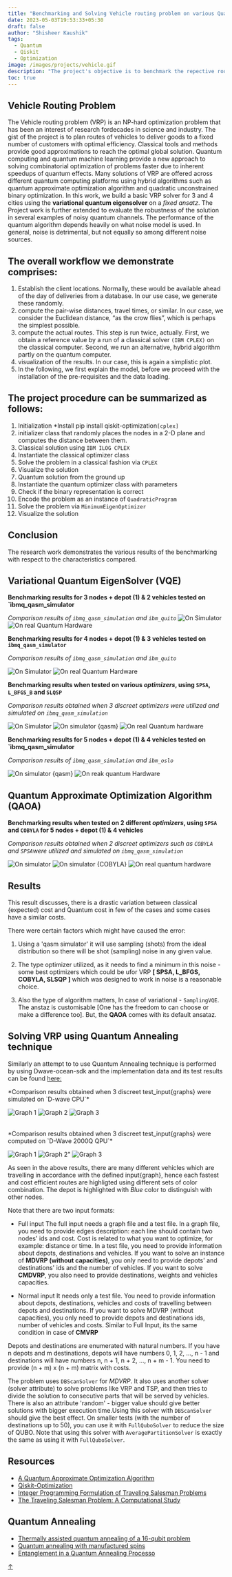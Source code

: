 ```yaml
---
title: "Benchmarking and Solving Vehicle routing problem on various Quantum Computing (QPU's)"
date: 2023-05-03T19:53:33+05:30
draft: false
author: "Shisheer Kaushik"
tags:
  - Quantum
  - Qiskit
  - Optimization
image: /images/projects/vehicle.gif
description: "The project's objective is to benchmark the repective routing algorithm on various available *QPU's* by testing on several optimization algorithm to observe and compare the best **optimal (minimal) cost** for a vehicles to deliver goods to a fixed number of customers with optimal efficiency."
toc: true
---
```

<!DOCTYPE html>
<html>
<body>

## Vehicle Routing Problem

The Vehicle routing problem (VRP) is an NP-hard optimization problem that has been an interest of research fordecades in science and industry. The gist of the project is to plan routes of vehicles to deliver goods to a fixed number of customers with optimal efficiency. Classical tools and methods provide good approximations to reach the optimal global solution. Quantum computing and quantum machine learning provide a new approach to solving combinatorial optimization of problems faster due to inherent speedups of quantum effects. Many solutions of VRP are offered across different quantum computing platforms using hybrid algorithms such as quantum approximate optimization algorithm and quadratic unconstrained binary optimization. In this work, we build a basic VRP solver for 3 and 4 cities using the **variational quantum eigensolver** on a *fixed ansatz*. The Project work is further extended to evaluate the robustness of the solution in several examples of noisy quantum channels. The performance of the quantum algorithm depends heavily on what noise model is used. In general, noise is detrimental, but not equally so among different noise sources.

## The overall workflow we demonstrate comprises:
    
  1. Establish the client locations. Normally, these would be available ahead of the day of deliveries from a database. In our use case, we generate these randomly.
  2. compute the pair-wise distances, travel times, or similar. In our case, we consider the Euclidean distance, “as the crow flies”, which is perhaps the simplest possible.
  3. compute the actual routes. This step is run twice, actually. First, we obtain a reference value by a run of a classical solver `(IBM CPLEX)` on the classical computer. Second, we run an alternative, hybrid algorithm partly on the quantum computer.
  4. visualization of the results. In our case, this is again a simplistic plot.
  5. In the following, we first explain the model, before we proceed with the installation of the pre-requisites and the data loading.
    
## The project procedure can be summarized as follows:
    
  1. Initialization *Install pip install qiskit-optimization`[cplex]`
  2. initializer class that randomly places the nodes in a 2-D plane and computes the distance between them.
  3. Classical solution using `IBM ILOG CPLEX`
  4. Instantiate the classical optimizer class
  5. Solve the problem in a classical fashion via `CPLEX`
  6. Visualize the solution
  7. Quantum solution from the ground up
  8. Instantiate the quantum optimizer class with parameters
  9. Check if the binary representation is correct
  10. Encode the problem as an instance of `QuadraticProgram`
  11. Solve the problem via `MinimumEigenOptimizer`
  12. Visualize the solution

## Conclusion

The research work demonstrates the various results of the benchmarking with respect to the characteristics compared.
    
## Variational Quantum EigenSolver (VQE)</h2>

**Benchmarking results for 3 nodes + depot (1) &  2 vehicles tested on `ibmq_qasm_simulator** 

*Comparison results of `ibmq_qasm_simulation` and `ibm_quito`*
  ![On Simulator](vehicle/3_2_C.png)
  ![On real Quantum Hardware](vehicle/3_2_Q.png)

**Benchmarking results for 4 nodes + depot (1) &  3 vehicles tested on `ibmq_qasm_simulator`**

*Comparison results of `ibmq_qasm_simulation` and `ibm_quito`*

 ![On Simulator](vehicle/4_3_C.png)
 ![On real Quantum Hardware](vehicle/4_3_Q.png)
 
**Benchmarking results when tested on various *optimizers*, using `SPSA`, `L_BFGS_B` and `SLQSP`**

*Comparison results obtained when 3 discreet optimizers were utilized and simulated on `ibmq_qasm_simulation`*

![On Simulator](vehicle/4_3_SPSA.png)
![On simulator {qasm}](vehicle/4_3_LB.png) 
![On real Quantum hardware](vehicle/4_3_SL.png)

**Benchmarking results for 5 nodes + depot (1) &  4 vehicles tested on `ibmq_qasm_simulator** 

*Comparison results of `ibmq_qasm_simulation` and `ibm_oslo`*

![On simulator {qasm}](vehicle/5_4_C.png)
![On reak quantum Hardware](vehicle/5_4_Q.png)

## Quantum Approximate Optimization Algorithm (QAOA)

**Benchmarking results when tested on 2 different *optimizers*, using `SPSA` and `COBYLA` for 5 nodes + depot (1) &  4 vehicles**

*Comparison results obtained when 2 discreet optimizers such as `COBYLA` and `SPSA`were utilized and simulated on `ibmq_qasm_simulation`*

![On simulator](vehicle/5_4_QAOA_C.png) 
![On simulator {COBYLA}](vehicle/5_4_QAOA_COBYLA.png)
![On real quantum hardware](vehicle/5_4_QAOA_SPSA.png)
 
## Results

This result discusses, there is a drastic variation between classical {expected) cost and Quantum cost in few of the cases and some cases have a similar costs.

There were certain factors which might have caused the error:

1. Using a 'qasm simulator' it will use sampling (shots) from the ideal distribution so there will be shot (sampling) noise in any given value. 

2. The type optimizer utilized, as it needs to find a minimum in this noise - some best optimizers which could be ufor VRP **[ SPSA, L_BFGS, COBYLA, SLSQP ]** which was designed to work in noise is a reasonable choice. 

3. Also the type of algorithm matters, In case of variational - `SamplingVQE`. The anstaz is customisable [One has the freedom to can choose or make a difference too]. But, the **QAOA** comes with its default ansataz.
    

## Solving VRP using Quantum Annealing technique
    
Similarly an attempt to to use Quantum Annealing technique is performed by using Dwave-ocean-sdk and the implementation data and its test results can be found [here:](https://github.com/ShisheerKaushik24/Junior-Researcher-Project-/tree/master/vehicle-routing/D-wave-annealer)

<table align="center">
*Comparison results obtained when 3 discreet test_input{graphs} were simulated on `D-wave CPU`* 

  ![Graph 1](vehicle/solver1_t1_cpu.png) 
  ![Graph 2](vehicle/solver1_t2_cpu.png)
  ![Graph 3](vehicle/solver1_t3_cpu.png)

<table align="center">
*Comparison results obtained when 3 discreet test_input{graphs} were computed on `D-Wave 2000Q QPU`* 

![Graph 1](vehicle/solver1_t1_qpu.png)
![Graph 2](vehicle/solver1_t2_qpu.png)"
![Graph 3](vehicle/solver1_t3_qpu.png)

As seen in the above results, there are many different vehicles which are travelling in accordance with the defined input{graph}, hence each fastest and cost efficient routes are highligted using different sets of color combination. The depot is highlighted with *Blue* color to distinguish with other nodes. 

Note that there are two input formats: 

- Full input
  The full input needs a graph file and a test file. In a graph file, you need to provide edges description: each line should contain two nodes' ids and cost. Cost is related to   what you want to optimize, for example: distance or time. In a test file, you need to provide information about depots, destinations and vehicles. If you want to solve an       instance of **MDVRP (without capacities)**, you only need to provide depots' and destinations' ids and the number of vehicles. If you want to solve **CMDVRP**, you also need     to provide destinations, weights and vehicles capacities.

- Normal input
  It needs only a test file. You need to provide information about depots, destinations, vehicles and costs of travelling between depots and destinations. If you want to solve     MDVRP (without capacities), you only need to provide depots and destinations ids, number of vehicles and costs. Similar to Full Input, its the same condition in case of          **CMVRP**

Depots and destinations are enumerated with natural numbers. If you have n depots and m destinations, depots will have numbers 0, 1, 2, ..., n - 1 and destinations will have     numbers n, n + 1, n + 2, ..., n + m - 1. You need to provide (n + m) x (n + m) matrix with costs.

The problem uses `DBScanSolver` for *MDVRP*. It also uses another solver (solver attribute) to solve problems like VRP and TSP, and then tries to divide the solution to         consecutive parts that will be served by vehicles. There is also an attribute 'random' - bigger value should give better solutions with bigger execution time.Using this         solver with `DBScanSolver` should give the best effect. On smaller tests (with the number of destinations up to 50), you can use it with `FullQuboSolver` to reduce the size of   QUBO. Note that using this solver with `AveragePartitionSolver` is exactly the same as using it with `FullQuboSolver`. 

## Resources

- [A Quantum Approximate Optimization Algorithm](https://arxiv.org/abs/1411.4028/)
- [Qiskit-Optimization](https://github.com/Qiskit/qiskit-optimization/blob/59d293d9d258eb3e8d780804252c1bdf5553e339/docs/tutorials/06_examples_max_cut_and_tsp.ipynb/)
- [Integer Programming Formulation of Traveling Salesman Problems](https://www.semanticscholar.org/paper/Integer-Programming-Formulation-of-Traveling-Miller-Tucker/f310643a22ec50a74a64f6203932b9407215d964/)
- [The Traveling Salesman Problem: A Computational Study](https://press.princeton.edu/books/hardcover/9780691129938/the-traveling-salesman-problem)
 
## Quantum Annealing
- [Thermally assisted quantum annealing of a 16-qubit problem](https://www.nature.com/articles/ncomms2920)
- [Quantum annealing with manufactured spins](https://www.researchgate.net/publication/51117464_Quantum_annealing_with_manufactured_spins)
- [Entanglement in a Quantum Annealing Processo](https://journals.aps.org/prx/pdf/10.1103/PhysRevX.4.021041)

<a id="scroll-to-top" href="#top">&#8593;</a>

<script>
window.addEventListener('DOMContentLoaded', function() {
  var scrollToTop = document.getElementById('scroll-to-top');

  window.addEventListener('scroll', function() {
    if (window.pageYOffset > 200) { // Adjust the value (200) as needed
      scrollToTop.style.display = 'block';
    } else {
      scrollToTop.style.display = 'none';
    }
  });

  scrollToTop.addEventListener('click', function(e) {
    e.preventDefault();
    window.scrollTo({ top: 0, behavior: 'smooth' });
  });
});
</script>

</body>
</html>
